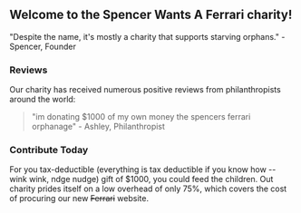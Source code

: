 ## Welcome to the Spencer Wants A Ferrari charity!

"Despite the name, it's mostly a charity that supports starving orphans." - Spencer, Founder

### Reviews

Our charity has received numerous positive reviews from philanthropists around the world:

> "im donating $1000 of my own money the spencers ferrari orphanage" - Ashley, Philanthropist 

### Contribute Today

For you tax-deductible (everything is tax deductible if you know how -- wink wink, ndge nudge) gift of $1000, you could feed the children. Out charity prides itself on a low overhead of only 75%, which covers the cost of procuring our new ~~Ferrari~~ website.
